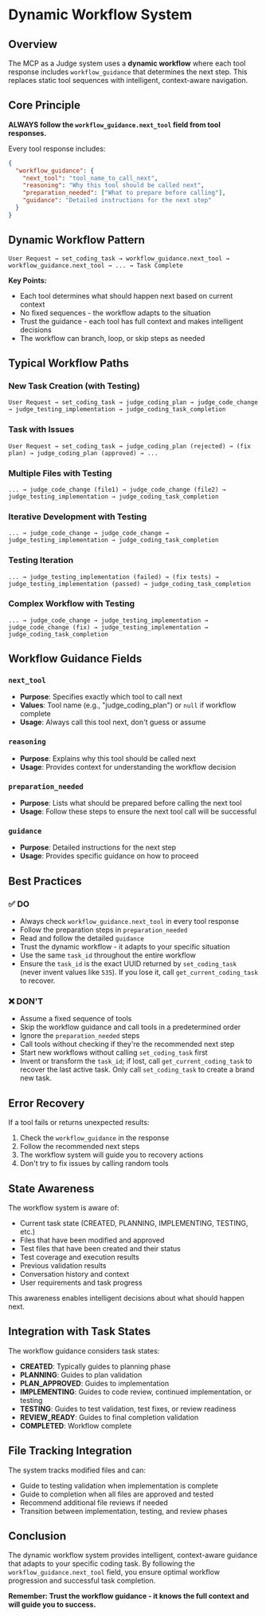 # Dynamic Workflow System

## Overview

The MCP as a Judge system uses a **dynamic workflow** where each tool response includes `workflow_guidance` that determines the next step. This replaces static tool sequences with intelligent, context-aware navigation.

## Core Principle

**ALWAYS follow the `workflow_guidance.next_tool` field from tool responses.**

Every tool response includes:
```json
{
  "workflow_guidance": {
    "next_tool": "tool_name_to_call_next",
    "reasoning": "Why this tool should be called next",
    "preparation_needed": ["What to prepare before calling"],
    "guidance": "Detailed instructions for the next step"
  }
}
```

## Dynamic Workflow Pattern

```
User Request → set_coding_task → workflow_guidance.next_tool → workflow_guidance.next_tool → ... → Task Complete
```

**Key Points:**
- Each tool determines what should happen next based on current context
- No fixed sequences - the workflow adapts to the situation
- Trust the guidance - each tool has full context and makes intelligent decisions
- The workflow can branch, loop, or skip steps as needed

## Typical Workflow Paths

### New Task Creation (with Testing)
```
User Request → set_coding_task → judge_coding_plan → judge_code_change → judge_testing_implementation → judge_coding_task_completion
```

### Task with Issues
```
User Request → set_coding_task → judge_coding_plan (rejected) → (fix plan) → judge_coding_plan (approved) → ...
```

### Multiple Files with Testing
```
... → judge_code_change (file1) → judge_code_change (file2) → judge_testing_implementation → judge_coding_task_completion
```

### Iterative Development with Testing
```
... → judge_code_change → judge_code_change → judge_testing_implementation → judge_coding_task_completion
```

### Testing Iteration
```
... → judge_testing_implementation (failed) → (fix tests) → judge_testing_implementation (passed) → judge_coding_task_completion
```

### Complex Workflow with Testing
```
... → judge_code_change → judge_testing_implementation → judge_code_change (fix) → judge_testing_implementation → judge_coding_task_completion
```

## Workflow Guidance Fields

### `next_tool`
- **Purpose**: Specifies exactly which tool to call next
- **Values**: Tool name (e.g., "judge_coding_plan") or `null` if workflow complete
- **Usage**: Always call this tool next, don't guess or assume

### `reasoning`
- **Purpose**: Explains why this tool should be called next
- **Usage**: Provides context for understanding the workflow decision

### `preparation_needed`
- **Purpose**: Lists what should be prepared before calling the next tool
- **Usage**: Follow these steps to ensure the next tool call will be successful

### `guidance`
- **Purpose**: Detailed instructions for the next step
- **Usage**: Provides specific guidance on how to proceed

## Best Practices

### ✅ DO
- Always check `workflow_guidance.next_tool` in every tool response
- Follow the preparation steps in `preparation_needed`
- Read and follow the detailed `guidance`
- Trust the dynamic workflow - it adapts to your specific situation
- Use the same `task_id` throughout the entire workflow
- Ensure the `task_id` is the exact UUID returned by `set_coding_task` (never invent values like `535`). If you lose it, call `get_current_coding_task` to recover.

### ❌ DON'T
- Assume a fixed sequence of tools
- Skip the workflow guidance and call tools in a predetermined order
- Ignore the `preparation_needed` steps
- Call tools without checking if they're the recommended next step
- Start new workflows without calling `set_coding_task` first
- Invent or transform the `task_id`; if lost, call `get_current_coding_task` to recover the last active task. Only call `set_coding_task` to create a brand new task.

## Error Recovery

If a tool fails or returns unexpected results:
1. Check the `workflow_guidance` in the response
2. Follow the recommended next steps
3. The workflow system will guide you to recovery actions
4. Don't try to fix issues by calling random tools

## State Awareness

The workflow system is aware of:
- Current task state (CREATED, PLANNING, IMPLEMENTING, TESTING, etc.)
- Files that have been modified and approved
- Test files that have been created and their status
- Test coverage and execution results
- Previous validation results
- Conversation history and context
- User requirements and task progress

This awareness enables intelligent decisions about what should happen next.

## Integration with Task States

The workflow guidance considers task states:
- **CREATED**: Typically guides to planning phase
- **PLANNING**: Guides to plan validation
- **PLAN_APPROVED**: Guides to implementation
- **IMPLEMENTING**: Guides to code review, continued implementation, or testing
- **TESTING**: Guides to test validation, test fixes, or review readiness
- **REVIEW_READY**: Guides to final completion validation
- **COMPLETED**: Workflow complete

## File Tracking Integration

The system tracks modified files and can:
- Guide to testing validation when implementation is complete
- Guide to completion when all files are approved and tested
- Recommend additional file reviews if needed
- Transition between implementation, testing, and review phases

## Conclusion

The dynamic workflow system provides intelligent, context-aware guidance that adapts to your specific coding task. By following the `workflow_guidance.next_tool` field, you ensure optimal workflow progression and successful task completion.

**Remember: Trust the workflow guidance - it knows the full context and will guide you to success.**
